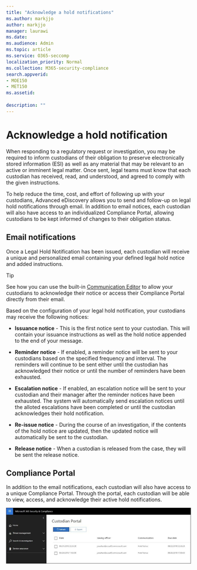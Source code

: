 ```yaml
---
title: "Acknowledge a hold notifications"
ms.author: markjjo
author: markjjo
manager: laurawi
ms.date: 
ms.audience: Admin
ms.topic: article
ms.service: O365-seccomp
localization_priority: Normal
ms.collection: M365-security-compliance
search.appverid: 
- MOE150
- MET150
ms.assetid: 

description: ""
---
```


# Acknowledge a hold notification 
When responding to a regulatory request or investigation, you may be required to  inform custodians of their obligation to preserve electronically stored information (ESI) as well as any material that may be relevant to an active or imminent legal matter. Once sent, legal teams must know that each custodian has received, read, and understood, and agreed to comply with the given instructions.

To help reduce the time, cost, and effort of following up with your custodians,  Advanced eDiscovery allows you to send and follow-up on legal hold notifications through email. In addition to email notices, each custodian will also have access to an individualized Compliance Portal, allowing custodians to be kept informed of changes to their obligation status.

## Email notifications
Once a Legal Hold Notification has been issued, each custodian will receive a unique and personalized email containing your defined legal hold notice and added instructions. 

> [!Tip] 
> See how you can use the built-in  [Communication Editor](using-communications-editor.md) to allow your custodians to acknowledge their notice or access their Compliance Portal directly from their email.

Based on the configuration of your legal hold notification, your custodians may receive the following notices: 

- **Issuance notice** - This is the first notice sent to your custodian. This will contain your issuance instructions as well as the hold notice appended to the end of your message.

- **Reminder notice** - If enabled, a reminder notice will be sent to your custodians based on the specified frequency and interval. The reminders will continue to be sent either until the custodian has acknowledged their notice or until the number of reminders have been exhausted.

- **Escalation notice** - If enabled, an escalation notice will be sent to your custodian and their manager after the reminder notices have been exhausted. The system will automatically send escalation notices until the alloted escalations have been completed or until the custodian acknowledges their hold notification.

- **Re-issue notice** - During the course of an investigation, if the contents of the hold notice are updated, then the updated notice will automatically be sent to the custodian.

- **Release notice** - When a custodian is released from the case, they will be sent the release notice. 

## Compliance Portal
In addition to the email notifications, each custodian will also have access to a unique Compliance Portal. Through the portal, each custodian will be able to view, access, and acknowledge their active hold notifications.

![Compliance Portal for a custodian](../media/CustodianPortal.jpg)
